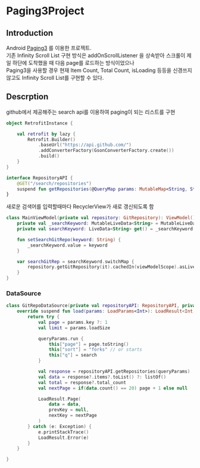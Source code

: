 Paging3Project
========================

## Introduction
Android [Paging3][1] 를 이용한 프로젝트.   
기존 Infinity Scroll List 구현 방식은 addOnScrollListener 을 상속받아 스크롤이 제일 하단에 도착했을 때 다음 page를 로드하는 방식이었으나   
Paging3을 사용할 경우 현재 Item Count, Total Count, isLoading 등등을 신경쓰지 않고도 Infinity Scroll List를 구현할 수 있다.

## Descrption
github에서 제공해주는 search api를 이용하여 paging이 되는 리스트를 구현

```kotlin
object RetrofitInstance {

    val retrofit by lazy {
        Retrofit.Builder()
            .baseUrl("https://api.github.com/")
            .addConverterFactory(GsonConverterFactory.create())
            .build()
    }
}
```
```kotlin
interface RepositoryAPI {
    @GET("/search/repositories")
    suspend fun getRepositories(@QueryMap params: MutableMap<String, String?>): RepositoryResponse?
}
```

새로운 검색어를 입력할때마다 RecyclerView가 새로 갱신되도록 함
```kotlin
class MainViewModel(private val repository: GitRepository): ViewModel() {
    private val _searchKeyword: MutableLiveData<String> = MutableLiveData("")
    private val searchKeyword: LiveData<String> get() = _searchKeyword

    fun setSearchGitRepo(keyword: String) {
        _searchKeyword.value = keyword
    }

    var searchGitRep = searchKeyword.switchMap {
        repository.getGitRepository(it).cachedIn(viewModelScope).asLiveData()
    }
}
```
### DataSource
```kotlin
class GitRepoDataSource(private val repositoryAPI: RepositoryAPI, private val search: String?, private val queryParams: MutableMap<String, String?>): PagingSource<Int, RepositoryModel>() {
    override suspend fun load(params: LoadParams<Int>): LoadResult<Int, RepositoryModel> {
        return try {
            val page = params.key ?: 1
            val limit = params.loadSize

            queryParams.run {
                this["page"] = page.toString()
                this["sort"] = "forks" // or starts
                this["q"] = search
            }

            val response = repositoryAPI.getRepositories(queryParams)
            val data = response?.items?.toList() ?: listOf()
            val total = response?.total_count
            val nextPage = if(data.count() == 20) page + 1 else null

            LoadResult.Page(
                data = data,
                prevKey = null,
                nextKey = nextPage
            )
        } catch (e: Exception) {
            e.printStackTrace()
            LoadResult.Error(e)
        }
    }

}
```

[1]: https://developer.android.com/topic/libraries/architecture/paging/data?hl=ko
